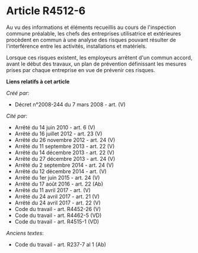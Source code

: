 # Article R4512-6

Au vu des informations et éléments recueillis au cours de l'inspection commune préalable, les chefs des entreprises
utilisatrice et extérieures procèdent en commun à une analyse des risques pouvant résulter de l'interférence entre les
activités, installations et matériels.

Lorsque ces risques existent, les employeurs arrêtent d'un commun accord, avant le début des travaux, un plan de prévention
définissant les mesures prises par chaque entreprise en vue de prévenir ces risques.

**Liens relatifs à cet article**

_Créé par_:

  - Décret n°2008-244 du 7 mars 2008 - art. (V)

_Cité par_:

  - Arrêté du 14 juin 2010 - art. 6 (V)
  - Arrêté du 16 juillet 2012 - art. 23 (V)
  - Arrêté du 26 novembre 2012 - art. 24 (V)
  - Arrêté du 11 septembre 2013 - art. 22 (V)
  - Arrêté du 14 décembre 2013 - art. 22 (V)
  - Arrêté du 27 décembre 2013 - art. 24 (V)
  - Arrêté du 2 septembre 2014 - art. 24 (V)
  - Arrêté du 12 décembre 2014 - art. (V)
  - Arrêté du 1er juin 2015 - art. 24 (V)
  - Arrêté du 17 août 2016 - art. 22 (Ab)
  - Arrêté du 11 avril 2017 - art. (V)
  - Arrêté du 24 avril 2017 - art. 21 (V)
  - Arrêté du 24 avril 2017 - art. 22 (V)
  - Code du travail - art. R4452-26 (V)
  - Code du travail - art. R4462-5 (VD)
  - Code du travail - art. R4515-1 (VD)

_Anciens textes_:

  - Code du travail - art. R237-7 al 1 (Ab)
